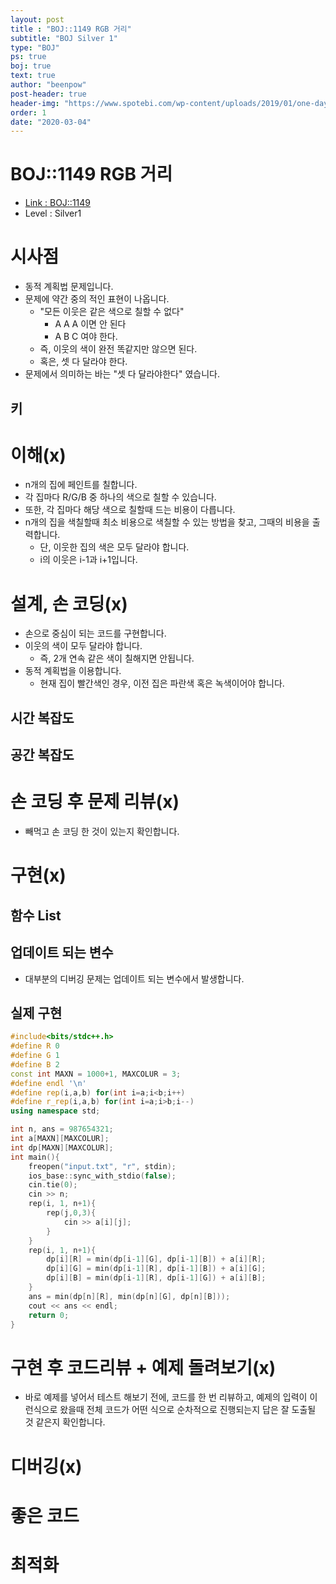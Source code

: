 ```yaml
---
layout: post
title : "BOJ::1149 RGB 거리"
subtitle: "BOJ Silver 1"
type: "BOJ"
ps: true
boj: true
text: true
author: "beenpow"
post-header: true
header-img: "https://www.spotebi.com/wp-content/uploads/2019/01/one-day-day-one-workout-motivation-spotebi.jpg"
order: 1
date: "2020-03-04"
---
```



# BOJ::1149 RGB 거리
- [Link : BOJ::1149](https://www.acmicpc.net/problem/1149)
- Level : Silver1

# 시사점
- 동적 계획법 문제입니다.
- 문제에 약간 중의 적인 표현이 나옵니다.
  - "모든 이웃은 같은 색으로 칠할 수 없다"
    - A A A 이면 안 된다
    - A B C 여야 한다.
  - 즉, 이웃의 색이 완전 똑같지만 않으면 된다.
  - 혹은, 셋 다 달라야 한다.
- 문제에서 의미하는 바는 "셋 다 달라야한다" 였습니다.

## 키

# 이해(x)
- n개의 집에 페인트를 칠합니다.
- 각 집마다 R/G/B 중 하나의 색으로 칠할 수 있습니다.
- 또한, 각 집마다 해당 색으로 칠할때 드는 비용이 다릅니다.
- n개의 집을 색칠할때 최소 비용으로 색칠할 수 있는 방법을 찾고, 그때의 비용을 출력합니다.
  - 단, 이웃한 집의 색은 모두 달라야 합니다.
  - i의 이웃은 i-1과 i+1입니다.


# 설계, 손 코딩(x)
- 손으로 중심이 되는 코드를 구현합니다.
- 이웃의 색이 모두 달라야 합니다.
  - 즉, 2개 연속 같은 색이 칠해지면 안됩니다.
- 동적 계획법을 이용합니다.
  - 현재 집이 빨간색인 경우, 이전 집은 파란색 혹은 녹색이어야 합니다.

## 시간 복잡도

## 공간 복잡도

# 손 코딩 후 문제 리뷰(x)
- 빼먹고 손 코딩 한 것이 있는지 확인합니다.

# 구현(x)

## 함수 List 

## 업데이트 되는 변수
- 대부분의 디버깅 문제는 업데이트 되는 변수에서 발생합니다.

## 실제 구현 

```cpp
#include<bits/stdc++.h>
#define R 0
#define G 1
#define B 2
const int MAXN = 1000+1, MAXCOLUR = 3;
#define endl '\n'
#define rep(i,a,b) for(int i=a;i<b;i++)
#define r_rep(i,a,b) for(int i=a;i>b;i--)
using namespace std;

int n, ans = 987654321;
int a[MAXN][MAXCOLUR];
int dp[MAXN][MAXCOLUR];
int main(){
    freopen("input.txt", "r", stdin);
    ios_base::sync_with_stdio(false);
    cin.tie(0);
    cin >> n;
    rep(i, 1, n+1){
        rep(j,0,3){
            cin >> a[i][j];
        }
    }
    rep(i, 1, n+1){
        dp[i][R] = min(dp[i-1][G], dp[i-1][B]) + a[i][R];
        dp[i][G] = min(dp[i-1][R], dp[i-1][B]) + a[i][G];
        dp[i][B] = min(dp[i-1][R], dp[i-1][G]) + a[i][B];
    }
    ans = min(dp[n][R], min(dp[n][G], dp[n][B]));
    cout << ans << endl;
    return 0;
}
```

# 구현 후 코드리뷰 + 예제 돌려보기(x)
- 바로 예제를 넣어서 테스트 해보기 전에, 코드를 한 번 리뷰하고, 예제의 입력이 이런식으로 왔을때
  전체 코드가 어떤 식으로 순차적으로 진행되는지 답은 잘 도출될 것 같은지 확인합니다.

# 디버깅(x)

# 좋은 코드

# 최적화
